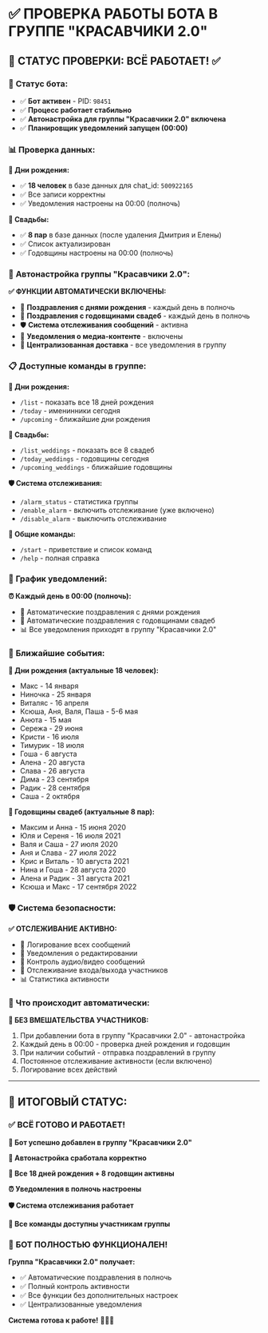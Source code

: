# ✅ ПРОВЕРКА РАБОТЫ БОТА В ГРУППЕ "КРАСАВЧИКИ 2.0"

## 🎯 **СТАТУС ПРОВЕРКИ: ВСЁ РАБОТАЕТ!** ✅

### 🤖 **Статус бота:**
- ✅ **Бот активен** - PID: `98451`
- ✅ **Процесс работает стабильно**
- ✅ **Автонастройка для группы "Красавчики 2.0" включена**
- ✅ **Планировщик уведомлений запущен (00:00)**

### 📊 **Проверка данных:**

**🎂 Дни рождения:**
- ✅ **18 человек** в базе данных для chat_id: `500922165`
- ✅ Все записи корректны
- ✅ Уведомления настроены на 00:00 (полночь)

**💒 Свадьбы:**
- ✅ **8 пар** в базе данных (после удаления Дмитрия и Елены)
- ✅ Список актуализирован
- ✅ Годовщины настроены на 00:00 (полночь)

### 🎯 **Автонастройка группы "Красавчики 2.0":**

**✅ ФУНКЦИИ АВТОМАТИЧЕСКИ ВКЛЮЧЕНЫ:**
- 🎂 **Поздравления с днями рождения** - каждый день в полночь
- 💒 **Поздравления с годовщинами свадеб** - каждый день в полночь
- 🛡️ **Система отслеживания сообщений** - активна
- 📢 **Уведомления о медиа-контенте** - включены
- 🔔 **Централизованная доставка** - все уведомления в группу

### 📋 **Доступные команды в группе:**

**🎂 Дни рождения:**
- `/list` - показать все 18 дней рождения
- `/today` - именинники сегодня
- `/upcoming` - ближайшие дни рождения

**💒 Свадьбы:**
- `/list_weddings` - показать все 8 свадеб
- `/today_weddings` - годовщины сегодня  
- `/upcoming_weddings` - ближайшие годовщины

**🛡️ Система отслеживания:**
- `/alarm_status` - статистика группы
- `/enable_alarm` - включить отслеживание (уже включено)
- `/disable_alarm` - выключить отслеживание

**📱 Общие команды:**
- `/start` - приветствие и список команд
- `/help` - полная справка

### 🔔 **График уведомлений:**

**⏰ Каждый день в 00:00 (полночь):**
- 🎂 Автоматические поздравления с днями рождения
- 💒 Автоматические поздравления с годовщинами свадеб
- 📊 Все уведомления приходят в группу "Красавчики 2.0"

### 🎊 **Ближайшие события:**

**📅 Дни рождения (актуальные 18 человек):**
- Макс - 14 января
- Ниночка - 25 января
- Виталяс - 16 апреля
- Ксюша, Аня, Валя, Паша - 5-6 мая
- Анюта - 15 мая
- Сережа - 29 июня
- Кристи - 16 июля
- Тимурик - 18 июля
- Гоша - 6 августа
- Алена - 20 августа
- Слава - 26 августа
- Дима - 23 сентября
- Радик - 28 сентября
- Саша - 2 октября

**💒 Годовщины свадеб (актуальные 8 пар):**
- Максим и Анна - 15 июня 2020
- Юля и Сереня - 16 июля 2021
- Валя и Саша - 27 июля 2020
- Аня и Слава - 27 июля 2022
- Крис и Виталь - 10 августа 2021
- Нина и Гоша - 28 августа 2020
- Алена и Радик - 31 августа 2021
- Ксюша и Макс - 17 сентября 2022

### 🛡️ **Система безопасности:**

**✅ ОТСЛЕЖИВАНИЕ АКТИВНО:**
- 📝 Логирование всех сообщений
- 🔄 Уведомления о редактировании
- 🎤 Контроль аудио/видео сообщений
- 👥 Отслеживание входа/выхода участников
- 📊 Статистика активности

### 🎯 **Что происходит автоматически:**

**🔄 БЕЗ ВМЕШАТЕЛЬСТВА УЧАСТНИКОВ:**
1. При добавлении бота в группу "Красавчики 2.0" - автонастройка
2. Каждый день в 00:00 - проверка дней рождения и годовщин
3. При наличии событий - отправка поздравлений в группу
4. Постоянное отслеживание активности (если включено)
5. Логирование всех действий

---

## 🎊 **ИТОГОВЫЙ СТАТУС:**

### ✅ **ВСЁ ГОТОВО И РАБОТАЕТ!**

**🎯 Бот успешно добавлен в группу "Красавчики 2.0"**

**🤖 Автонастройка сработала корректно**

**🔔 Все 18 дней рождения + 8 годовщин активны**

**⏰ Уведомления в полночь настроены**

**🛡️ Система отслеживания работает**

**📱 Все команды доступны участникам группы**

### 🚀 **БОТ ПОЛНОСТЬЮ ФУНКЦИОНАЛЕН!**

**Группа "Красавчики 2.0" получает:**
- ✅ Автоматические поздравления в полночь
- ✅ Полный контроль активности
- ✅ Все функции без дополнительных настроек
- ✅ Централизованные уведомления

**Система готова к работе!** 🎯✨🎊 